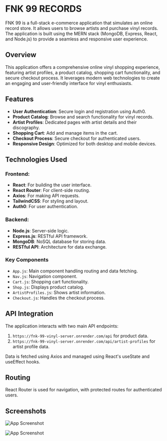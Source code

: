# FNK 99 RECORDS

FNK 99 is a full-stack e-commerce application that simulates an online record store. It allows users to browse artists and purchase vinyl records. The application is built using the MERN stack (MongoDB, Express, React, and Node.js) to provide a seamless and responsive user experience.

## Overview

This application offers a comprehensive online vinyl shopping experience, featuring artist profiles, a product catalog, shopping cart functionality, and secure checkout process. It leverages modern web technologies to create an engaging and user-friendly interface for vinyl enthusiasts.

## Features

- **User Authentication**: Secure login and registration using Auth0.
- **Product Catalog**: Browse and search functionality for vinyl records.
- **Artist Profiles**: Dedicated pages with artist details and their discography.
- **Shopping Cart**: Add and manage items in the cart.
- **Checkout Process**: Secure checkout for authenticated users.
- **Responsive Design**: Optimized for both desktop and mobile devices.

## Technologies Used

### Frontend:
- **React**: For building the user interface.
- **React Router**: For client-side routing.
- **Axios**: For making API requests.
- **TailwindCSS**: For styling and layout.
- **Auth0**: For user authentication.

### Backend:
- **Node.js**: Server-side logic.
- **Express.js**: RESTful API framework.
- **MongoDB**: NoSQL database for storing data.
- **RESTful API**: Architecture for data exchange.

### Key Components

- `App.js`: Main component handling routing and data fetching.
- `Nav.js`: Navigation component.
- `Cart.js`: Shopping cart functionality.
- `Shop.js`: Displays product catalog.
- `ArtistProfiles.js`: Shows artist information.
- `Checkout.js`: Handles the checkout process.

## API Integration

The application interacts with two main API endpoints:
1. `https://fnk-99-vinyl-server.onrender.com/api` for product data.
2. `https://fnk-99-vinyl-server.onrender.com/api/artist-profiles` for artist profile data.

Data is fetched using Axios and managed using React's useState and useEffect hooks.

## Routing

React Router is used for navigation, with protected routes for authenticated users.

## Screenshots

![App Screenshot](https://github.com/user-attachments/assets/8f624638-e2db-491e-ac61-7f1631f44a87)

![App Screenshot](https://github.com/user-attachments/assets/d0e2970d-2cd5-4cba-aab3-fa1aec0799f6)



